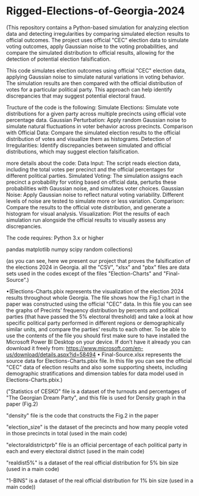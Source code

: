 # Rigged-Elections-of-Georgia-2024

(This repository contains a Python-based simulation for analyzing election data and detecting irregularities by comparing simulated election results to official outcomes. The project uses official "CEC" election data to simulate voting outcomes, apply Gaussian noise to the voting probabilities, and compare the simulated distribution to official results, allowing for the detection of potential election falsification.

This code simulates election outcomes using official "CEC" election data, applying Gaussian noise to simulate natural variations in voting behavior. The simulation results are then compared with the official distribution of votes for a particular political party. This approach can help identify discrepancies that may suggest potential electoral fraud.

Tructure of the code is the following:
Simulate Elections: Simulate vote distributions for a given party across multiple precincts using official vote percentage data.
Gaussian Perturbation: Apply random Gaussian noise to simulate natural fluctuations in voter behavior across precincts.
Comparison with Official Data: Compare the simulated election results to the official distribution of votes and visualize them as histograms.
Detection of Irregularities: Identify discrepancies between simulated and official distributions, which may suggest election falsification.

more details about the code:
Data Input: The script reads election data, including the total votes per precinct and the official percentages for different political parties.
Simulated Voting: The simulation assigns each precinct a probability for voting based on official data, perturbs these probabilities with Gaussian noise, and simulates voter choices.
Gaussian Noise: Apply Gaussian noise to reflect natural voting variability. Different levels of noise are tested to simulate more or less variation.
Comparison: Compare the results to the official vote distribution, and generate a histogram for visual analysis.
Visualization: Plot the results of each simulation run alongside the official results to visually assess any discrepancies.

The code requires:
Python 3.x or higher

pandas
matplotlib
numpy
scipy
random
collections)

(as you can see, here we present our project that proves the falsification of the elections 2024 in Georgia.
all the "CSV", "xlsx" and "pbx" files are data sets used in the codes except of the files "Election-Charts" and "Final-Source".)

•(Elections-Charts.pbix represents the visualization of the election 2024 results throughout whole Georgia.
The file shows how the Fig.1 chart in the paper was constructed using the official "CEC" data. In this file you can see the graphs of Precints’ frequency distribution by percents and political parties (that have passed the 5% electoral threshold) and take a look at how specific political party performed in different regions or demographically similar units, and compare the parties’ results to each other.
To be able to use the contents of the file you should first make sure to have installed the Microsoft Power BI Desktop on your device. If don’t have it already you can download it freely from:
https://www.microsoft.com/en-us/download/details.aspx?id=58494
•	Final-Source.xlsx represents the source data for Elections-Charts.pbix file. In this file you can see the official "CEC" data of election results and also some supporting sheets, including demographic stratifications and dimension tables for data model used in Elections-Charts.pbix.)


("Statistics of CESKO" file is a dataset of the turnouts and percentages of "The Georgian Dream Party", and this file is used for Density graph in tha paper (Fig.2)


"density" file is the code that constructs the Fig.2 in the paper


"election_size" is the dataset of the precincts and how many people voted in those precincts in total (used in the main code)


"electoraldistrictprb" file is an official percentage of each political party in each and every electoral district (used in the main code)


"realdist5%" is a dataset of the real official distribution for 5% bin size (used in a main code)


"1-BINS" is a dataset of the real official distribution for 1% bin size (used in a main code))
